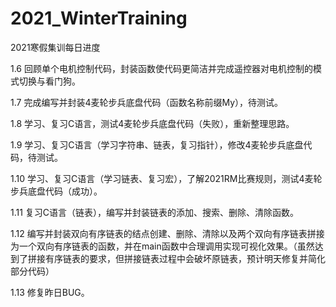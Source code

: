 # 2021_WinterTraining
 2021寒假集训每日进度

1.6   回顾单个电机控制代码，封装函数使代码更简洁并完成遥控器对电机控制的模式切换与看门狗。

1.7   完成编写并封装4麦轮步兵底盘代码（函数名称前缀My），待测试。

1.8   学习、复习C语言，测试4麦轮步兵底盘代码（失败），重新整理思路。

1.9   学习、复习C语言（学习字符串、链表，复习指针），修改4麦轮步兵底盘代码，待测试。

1.10 学习、复习C语言（学习链表、复习宏），了解2021RM比赛规则，测试4麦轮步兵底盘代码（成功）。

1.11 复习C语言（链表），编写并封装链表的添加、搜索、删除、清除函数。

1.12 编写并封装双向有序链表的结点创建、删除、清除以及两个双向有序链表拼接为一个双向有序链表的函数，并在main函数中合理调用实现可视化效果。（虽然达到了拼接有序链表的要求，但拼接链表过程中会破坏原链表，预计明天修复并简化部分代码）

1.13 修复昨日BUG。